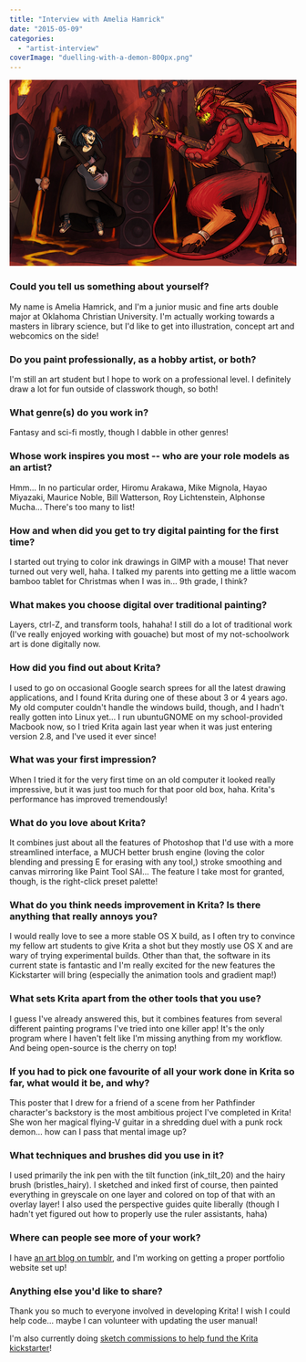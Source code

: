 ```yaml
---
title: "Interview with Amelia Hamrick"
date: "2015-05-09"
categories: 
  - "artist-interview"
coverImage: "duelling-with-a-demon-800px.png"
---
```


[![duelling with a demon 800px](images/duelling-with-a-demon-800px.png)](https://krita.org/wp-content/uploads/2015/05/duelling-with-a-demon-800px.png)

### Could you tell us something about yourself?

My name is Amelia Hamrick, and I'm a junior music and fine arts double major at Oklahoma Christian University. I'm actually working towards a masters in library science, but I'd like to get into illustration, concept art and webcomics on the side!

### Do you paint professionally, as a hobby artist, or both?

I'm still an art student but I hope to work on a professional level. I definitely draw a lot for fun outside of classwork though, so both!

### What genre(s) do you work in?

Fantasy and sci-fi mostly, though I dabble in other genres!

### Whose work inspires you most -- who are your role models as an artist?

Hmm... In no particular order, Hiromu Arakawa, Mike Mignola, Hayao Miyazaki, Maurice Noble, Bill Watterson, Roy Lichtenstein, Alphonse Mucha... There's too many to list!

### How and when did you get to try digital painting for the first time?

I started out trying to color ink drawings in GIMP with a mouse! That never turned out very well, haha. I talked my parents into getting me a little wacom bamboo tablet for Christmas when I was in... 9th grade, I think?

### What makes you choose digital over traditional painting?

Layers, ctrl-Z, and transform tools, hahaha! I still do a lot of traditional work (I've really enjoyed working with gouache) but most of my not-schoolwork art is done digitally now.

### How did you find out about Krita?

I used to go on occasional Google search sprees for all the latest drawing applications, and I found Krita during one of these about 3 or 4 years ago. My old computer couldn't handle the windows build, though, and I hadn't really gotten into Linux yet... I run ubuntuGNOME on my school-provided Macbook now, so I tried Krita again last year when it was just entering version 2.8, and I've used it ever since!

### What was your first impression?

When I tried it for the very first time on an old computer it looked really impressive, but it was just too much for that poor old box, haha. Krita's performance has improved tremendously!

### What do you love about Krita?

It combines just about all the features of Photoshop that I'd use with a more streamlined interface, a MUCH better brush engine (loving the color blending and pressing E for erasing with any tool,) stroke smoothing and canvas mirroring like Paint Tool SAI... The feature I take most for granted, though, is the right-click preset palette!

### What do you think needs improvement in Krita? Is there anything that really annoys you?

I would really love to see a more stable OS X build, as I often try to convince my fellow art students to give Krita a shot but they mostly use OS X and are wary of trying experimental builds. Other than that, the software in its current state is fantastic and I'm really excited for the new features the Kickstarter will bring (especially the animation tools and gradient map!)

### What sets Krita apart from the other tools that you use?

I guess I've already answered this, but it combines features from several different painting programs I've tried into one killer app! It's the only program where I haven't felt like I'm missing anything from my workflow. And being open-source is the cherry on top!

### If you had to pick one favourite of all your work done in Krita so far, what would it be, and why?

This poster that I drew for a friend of a scene from her Pathfinder character's backstory is the most ambitious project I've completed in Krita! She won her magical flying-V guitar in a shredding duel with a punk rock demon... how can I pass that mental image up?

### What techniques and brushes did you use in it?

I used primarily the ink pen with the tilt function (ink\_tilt\_20) and the hairy brush (bristles\_hairy). I sketched and inked first of course, then painted everything in greyscale on one layer and colored on top of that with an overlay layer! I also used the perspective guides quite liberally (though I hadn't yet figured out how to properly use the ruler assistants, haha)

### Where can people see more of your work?

I have [an art blog on tumblr](http://ameliadrawsthings.tumblr.com "Amelia Draws Things"), and I'm working on getting a proper portfolio website set up!

### Anything else you'd like to share?

Thank you so much to everyone involved in developing Krita! I wish I could help code... maybe I can volunteer with updating the user manual!

I'm also currently doing [sketch commissions to help fund the Krita kickstarter](http://ameliadrawsthings.tumblr.com/post/118341356484/chaoscontrolled123-im-opening-commissions-for "Get a sketch from Amelia!")!
